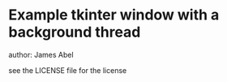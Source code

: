 
# Example tkinter window with a background thread

author: James Abel

see the LICENSE file for the license
